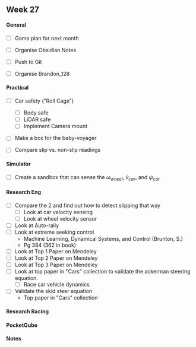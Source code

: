 ## Week 27

#### General

- [ ] Game plan for next month

- [ ] Organise Obsidian Notes
- [ ] Push to Git
- [ ] Organise Brandon_128
#### Practical

- [ ] Car safety ("Roll Cage")
	- [ ] Body safe
	- [ ] LiDAR safe
	- [ ] Implement Camera mount

- [ ] Make a box for the baby-voyager

- [ ] Compare slip vs. non-slip readings

#### Simulator

- [ ] Create a sandbox that can sense the $\omega_{wheel}$, $\dot{v}_{car}$, and $\psi_{car}$

#### Research Eng

- [ ] Compare the 2 and find out how to detect slipping that way
	- [ ] Look at car velocity sensing
	- [ ] Look at wheel velocity sensor

- [ ] Look at Auto-rally
- [ ] Look at extreme seeking control
	- Machine Learning, Dynamical Systems, and Control (Brunton, S.)
	- Pg 384 (362 in book)
- [ ] Look at Top 1 Paper on Mendeley
- [ ] Look at Top 2 Paper on Mendeley
- [ ] Look at Top 3 Paper on Mendeley
- [ ] Look at top paper in "Cars" collection to validate the ackerman steering equation.
	- [ ] Race car vehicle dynamics
- [ ] Validate the skid steer equation
	- Top paper in "Cars" collection
#### Research Racing

#### PocketQube

#### Notes